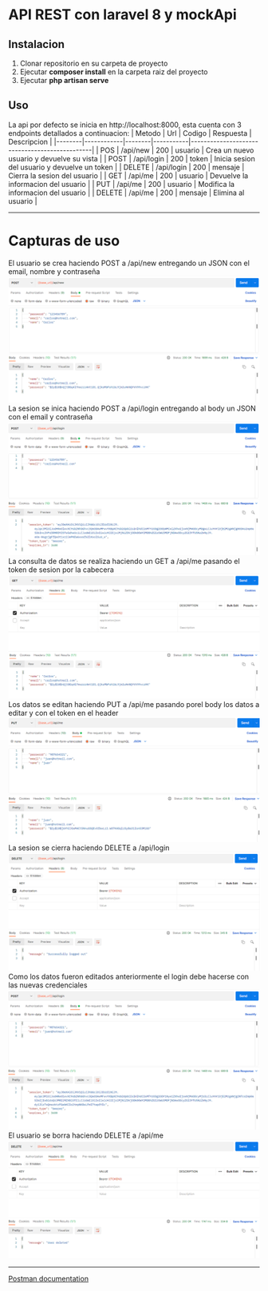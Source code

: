 # API REST con laravel 8 y mockApi

## Instalacion
1. Clonar repositorio en su carpeta de proyecto
2. Ejecutar **composer install** en la carpeta raiz del proyecto
3. Ejecutar **php artisan serve**

## Uso
La api por defecto se inicia en http://localhost:8000, esta cuenta con 3 endpoints detallados a continuacion:
| Metodo | Url        | Codigo | Respuesta | Descripcion                                   |
|--------|------------|--------|-----------|-----------------------------------------------|
| POS    | /api/new   | 200    | usuario   | Crea un nuevo usuario y devuelve su vista     |
| POST   | /api/login | 200    | token     | Inicia sesion del usuario y devuelve un token |
| DELETE | /api/login | 200    | mensaje   | Cierra la sesion del usuario                  |
| GET    | /api/me    | 200    | usuario   | Devuelve la informacion del usuario           |
| PUT    | /api/me    | 200    | usuario   | Modifica la informacion del usuario           |
| DELETE | /api/me    | 200    | mensaje   | Elimina al usuario                            |

---
# Capturas de uso
El usuario se crea haciendo POST a /api/new entregando un JSON con el email, nombre y contraseña
![crear usuario](https://raw.githubusercontent.com/R-I-R/pruebaHaulmer/master/images/new_user.PNG)
La sesion se inica haciendo POST a /api/login entregando al body un JSON con el email y contraseña
![iniciar sesion](https://raw.githubusercontent.com/R-I-R/pruebaHaulmer/master/images/login.PNG)
La consulta de datos se realiza haciendo un GET a /api/me pasando el token de sesion por la cabecera
![consultar datos](https://raw.githubusercontent.com/R-I-R/pruebaHaulmer/master/images/consulta_datos.PNG)
Los datos se editan haciendo PUT a /api/me pasando porel body los datos a editar y con el token en el header
![editar datos](https://raw.githubusercontent.com/R-I-R/pruebaHaulmer/master/images/update_usuario.PNG)
La sesion se cierra haciendo DELETE a /api/login
![cerrar sesion](https://raw.githubusercontent.com/R-I-R/pruebaHaulmer/master/images/logout.PNG)
Como los datos fueron editados anteriormente el login debe hacerse con las nuevas credenciales
![inicio de sesion datos nuevos](https://raw.githubusercontent.com/R-I-R/pruebaHaulmer/master/images/newlogin.PNG)
El usuario se borra haciendo DELETE a /api/me
![borrar usuario](https://raw.githubusercontent.com/R-I-R/pruebaHaulmer/master/images/delete_user.PNG)

---
[Postman documentation](https://documenter.getpostman.com/view/18671160/UVJihZtz)
